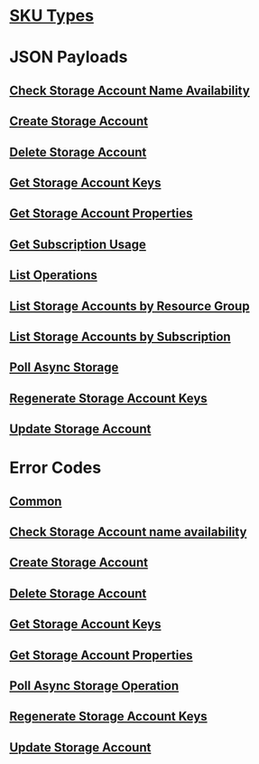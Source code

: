 # [SKU Types](SRP_SKU_Types.md)
# JSON Payloads
## [Check Storage Account Name Availability](SRP_JSON_Check_Storage_Account_Name_Availability.md)
## [Create Storage Account](SRP_JSON_Create_Storage_Account.md)
## [Delete Storage Account](SRP_JSON_Delete_Storage_Account.md)
## [Get Storage Account Keys](SRP_JSON_Get_Storage_Account_Keys.md)
## [Get Storage Account Properties](SRP_JSON_Get_Storage_Account_Properties.md)
## [Get Subscription Usage](SRP_JSON_Get_Subscription_Usage.md)
## [List Operations](SRP_JSON_List_Operations.md)
## [List Storage Accounts by Resource Group](SRP_JSON_List_Storage_Accounts_Resource_Group.md)
## [List Storage Accounts by Subscription](SRP_JSON_List_Storage_Accounts_Subscription.md)
## [Poll Async Storage](SRP_JSON_Poll_Async_Storage.md)
## [Regenerate Storage Account Keys](SRP_JSON_Regenerate_Storage_Account_Keys.md)
## [Update Storage Account](SRP_JSON_Update_Storage_Account.md)
# Error Codes
## [Common](SRP_Error_Codes_Common.md)
## [Check Storage Account name availability](SRP_Error_Codes_Check_Storage_Account_Name_Availability.md)
## [Create Storage Account](SRP_Error_Codes_Create_Storage_Account.md)
## [Delete Storage Account](SRP_Error_Codes_Delete_Storage_Account.md)
## [Get Storage Account Keys](SRP_Error_Codes_Get_Storage_Account_Keys.md)
## [Get Storage Account Properties](SRP_Error_Codes_Get_Storage_Account_Properties.md)
## [Poll Async Storage Operation](SRP_Error_Codes_Poll_Async_Storage_Operation.md)
## [Regenerate Storage Account Keys](SRP_Error_Codes_Regenerate_Storage_Account_Keys.md)
## [Update Storage Account](SRP_Error_Codes_Update_Storage_Account.md)
